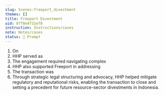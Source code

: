 ```yaml
---
slug: Scenes:freeport_divestment
themes: []
title: Freeport Divestment
uid: 8ff8e4731ef8
instruction: Instructions/cases
note: Notes/cases
status: 💬 Prompt
---
```

1. On
2. HHP served as
3. The engagement required navigating complex
4. HHP also supported Freeport in addressing
5. The transaction was
6. Through strategic legal structuring and advocacy, HHP helped mitigate regulatory and reputational risks, enabling the transaction to close and setting a precedent for future resource-sector divestments in Indonesia.
